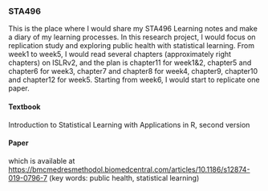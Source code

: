 ### STA496

This is the place where I would share my STA496 Learning notes and make a diary of my learning processes. In this research project, I would focus on replication study and exploring public health with statistical learning.  From week1 to week5, I would read several chapters (approximately right chapters) on ISLRv2, and the plan is chapter11 for week1&2, chapter5 and chapter6 for week3, chapter7 and chapter8 for week4, chapter9, chapter10 and chapter12 for week5. Starting from week6, I would start to replicate one paper. 

#### Textbook 
Introduction to Statistical Learning with Applications in R, second version

#### Paper 

which is available at https://bmcmedresmethodol.biomedcentral.com/articles/10.1186/s12874-019-0796-7 (key words: public health, statistical learning)
